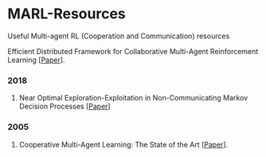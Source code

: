 # MARL-Resources
Useful Multi-agent RL (Cooperation and Communication) resources

Efficient Distributed Framework for Collaborative Multi-Agent Reinforcement Learning [[Paper](https://arxiv.org/abs/2205.05248)].

### 2018
1. Near Optimal Exploration-Exploitation in Non-Communicating Markov Decision Processes [[Paper](https://core.ac.uk/display/162958554?source=2)]

### 2005
1. Cooperative Multi-Agent Learning: The State of the Art [[Paper](https://arxiv.org/abs/2205.05248)].
